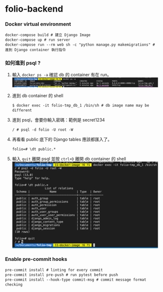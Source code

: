 # folio-backend

### Docker virtual environment
```
docker-compose build # 建立 Django Image
docker-compose up # run server
docker-compose run --rm web sh -c "python manage.py makemigrations" # 進到 Django container 執行指令
```
### 如何進到 psql ?
1. 輸入 `docker ps -a` 確認 db 的 container 有在 run。
    ![](docs/docker-readme/ps-a.png)

2. 進到 db container 的 shell
    ```shell
    $ docker exec -it folio-tmp_db_1 /bin/sh # db image name may be different
    ```
3. 進到 psql，會要你輸入密碼：範例是 secret1234
    ```
    / # psql -d folio -U root -W
    ```
4. 再看看 public 底下的 Django tables 應該都匯入了。
    ```
    folio=# \dt public.*
    ```
5. 輸入 `quit` 離開 psql 並按 `ctrl+D` 離開 db container 的 shell
    ![](docs/docker-readme/psql.png)


### Enable pre-commit hooks
```
pre-commit install # linting for every commit
pre-commit install pre-push # run pytest before push
pre-commit install --hook-type commit-msg # commit message format checking
```
